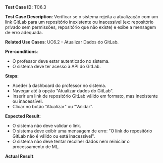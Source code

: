 **Test Case ID**: TC6.3  

**Test Case Description**: Verificar se o sistema rejeita a atualização com um link GitLab para um repositório inexistente ou inacessível (ex: repositório privado sem permissões, repositório que não existe) e exibe a mensagem de erro adequada.  

**Related Use Cases**: UC6.2 - Atualizar Dados do GitLab. 

**Pre-conditions**:  

- O professor deve estar autenticado no sistema.  
- O sistema deve ter acesso à API do GitLab.  

**Steps**:  

- Aceder à dashboard do professor no sistema.  
- Navegar até à opção "Atualizar dados do GitLab".  
- Inserir um link de repositório GitLab válido em formato, mas inexistente ou inacessível.
- Clicar no botão "Atualizar" ou "Validar".  

**Expected Result**:  

- O sistema não deve validar o link.  
- O sistema deve exibir uma mensagem de erro: "O link do repositório GitLab não é válido ou está inacessível".  
- O sistema não deve tentar recolher dados nem reiniciar o processamento de ML.  

**Actual Result**: